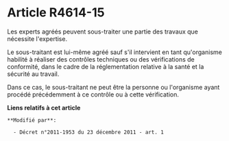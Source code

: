 # Article R4614-15

Les experts agréés peuvent sous-traiter une partie des travaux que nécessite l'expertise. 

Le sous-traitant est lui-même agréé sauf s'il intervient en tant qu'organisme habilité à réaliser des contrôles techniques ou
des vérifications de conformité, dans le cadre de la réglementation relative à la santé et la sécurité au travail. 

Dans ce cas, le sous-traitant ne peut être la personne ou l'organisme ayant procédé précédemment à ce contrôle ou à cette
vérification.

**Liens relatifs à cet article**

	**Modifié par**:

	  - Décret n°2011-1953 du 23 décembre 2011 - art. 1
